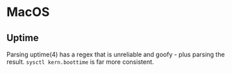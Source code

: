 # MacOS

## Uptime

Parsing uptime(4) has a regex that is unreliable and goofy - plus parsing the result.
`sysctl kern.boottime` is far more consistent.
